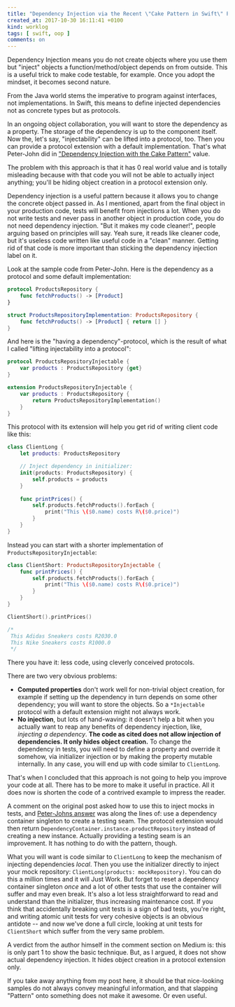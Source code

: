 ```yaml
---
title: "Dependency Injection via the Recent \"Cake Pattern in Swift\" Pattern is Useless in Practice"
created_at: 2017-10-30 16:11:41 +0100
kind: worklog
tags: [ swift, oop ]
comments: on
---
```


Dependency Injection means you do not create objects where you use them but "inject" objects a function/method/object depends on from outside. This is a useful trick to make code testable, for example. Once you adopt the mindset, it becomes second nature.

From the Java world stems the imperative to program against interfaces, not implementations. In Swift, this means to define injected dependencies not as concrete types but as protocols.

In an ongoing object collaboration, you will want to store the dependency as a property. The storage of the dependency is up to the component itself. Now the, let's say, "injectability" can be lifted into a protocol, too. Then you can provide a protocol extension with a default implementation. That's what Peter-John did in ["Dependency Injection with the Cake Pattern"](https://medium.com/swift-programming/dependency-injection-with-the-cake-pattern-3cf87f9e97af) value.

The problem with this approach is that it has 0 real world value and is totally misleading because with that code you will not be able to actually inject anything; you'll be hiding object creation in a protocol extension only.

Dependency injection is a useful pattern because it allows you to change the concrete object passed in. As I mentioned, apart from the final object in your production code, tests will benefit from injections a lot. When you do not write tests and never pass in another object in production code, you do not need dependency injection. "But it makes my code cleaner!", people arguing based on principles will say. Yeah sure, it reads like cleaner code, but it's useless code written like useful code in a "clean" manner. Getting rid of that code is more important than sticking the dependency injection label on it.

Look at the sample code from Peter-John. Here is the dependency as a protocol and some default implementation:

```swift
protocol ProductsRepository {
    func fetchProducts() -> [Product]
}

struct ProductsRepositoryImplementation: ProductsRepository {
    func fetchProducts() -> [Product] { return [] }
}
```

And here is the "having a dependency"-protocol, which is the result of what I called "lifting injectability into a protocol":

```swift
protocol ProductsRepositoryInjectable {
    var products : ProductsRepository {get}
}

extension ProductsRepositoryInjectable {
    var products : ProductsRepository {
        return ProductsRepositoryImplementation()
    }
}
```

This protocol with its extension will help you get rid of writing client code like this:

```swift
class ClientLong {
    let products: ProductsRepository

    // Inject dependency in initializer:
    init(products: ProductsRepository) {
        self.products = products
    }
    
    func printPrices() {
        self.products.fetchProducts().forEach {
            print("This \($0.name) costs R\($0.price)")
        }
    }
}
```

Instead you can start with a shorter implementation of `ProductsRepositoryInjectable`:

```swift
class ClientShort: ProductsRepositoryInjectable {
    func printPrices() {
        self.products.fetchProducts().forEach {
            print("This \($0.name) costs R\($0.price)")
        }
    }
}

ClientShort().printPrices()

/*
 This Adidas Sneakers costs R2030.0
 This Nike Sneakers costs R1000.0
 */
```

There you have it: less code, using cleverly conceived protocols. 

There are two very obvious problems: 

- **Computed properties** don't work well for non-trivial object creation, for example if setting up the dependency in turn depends on some other dependency; you will want to store the objects. So a `*Injectable` protocol with a default extension might not always work.
- **No injection**, but lots of hand-waving: it doesn't help a bit when you actually want to reap any benefits of dependency injection, like, _injecting a dependency_. **The code as cited does not allow injection of dependencies. It only hides object creation.** To change the dependency in tests, you will need to define a property and override it somehow, via initializer injection or by making the property mutable internally. In any case, you will end up with code similar to `ClientLong`.

That's when I concluded that this approach is not going to help you improve your code at all. There has to be more to make it useful in practice. All it does now is shorten the code of a contrived example to impress the reader.

A comment on the original post asked how to use this to inject mocks in tests, and [Peter-Johns answer](https://medium.com/@pjwelcome/hi-lehlohonolo-c763f7a3fa7b?source=responses---------0----------------) was along the lines of: use a dependency container singleton to create a testing seam. The protocol extension would then return `DependencyContainer.instance.productRepository` instead of creating a new instance. Actually providing a testing seam is an improvement. It has nothing to do with the pattern, though.

What you will want is code similar to `ClientLong` to keep the mechanism of injecting dependencies _local_. Then you use the initializer directly to inject your mock repository: `ClientLong(products: mockRepository)`. You can do this a million times and it will Just Work. But forget to reset a dependency container singleton _once_ and a lot of other tests that use the container will suffer and may even break. It's also a lot less straightforward to read and understand than the initializer, thus increasing maintenance cost. If you think that accidentally breaking unit tests is a sign of bad tests, you're right, and writing atomic unit tests for very cohesive objects is an obvious antidote -- and now we've done a full circle, looking at unit tests for `ClientShort` which suffer from the very same problem.

A verdict from the author himself in the comment section on Medium is: this is only part 1 to show the basic technique. But, as I argued, it does not show actual dependency injection. It hides object creation in a protocol extension only.

If you take away anything from my post here, it should be that nice-looking samples do not always convey meaningful information, and that slapping "Pattern" onto something does not make it awesome. Or even useful.
